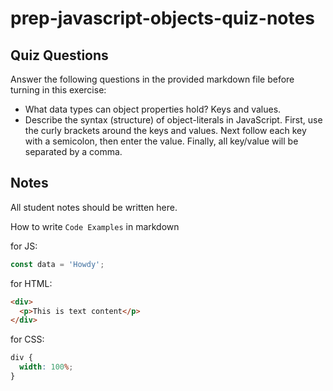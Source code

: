 # prep-javascript-objects-quiz-notes

## Quiz Questions

Answer the following questions in the provided markdown file before turning in this exercise:

- What data types can object properties hold?
  Keys and values.
- Describe the syntax (structure) of object-literals in JavaScript.
  First, use the curly brackets around the keys and values. Next follow each key with a semicolon, then enter the value. Finally, all key/value will be separated by a comma.

## Notes

All student notes should be written here.

How to write `Code Examples` in markdown

for JS:

```javascript
const data = 'Howdy';
```

for HTML:

```html
<div>
  <p>This is text content</p>
</div>
```

for CSS:

```css
div {
  width: 100%;
}
```

